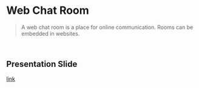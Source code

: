 # Web Chat Room
> A web chat room is a place for online communication.  Rooms can be embedded in websites.

<br>

## Presentation Slide

[link](https://docs.google.com/presentation/d/1gb9uBAZChkpIvzmvQAPKJ6dWz5cScqjSyodTV-JgO2M/edit?usp=sharing)
